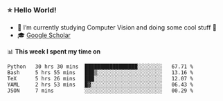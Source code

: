 ### ⭐️ Hello World!

<!--
**hologerry/hologerry** is a ✨ _special_ ✨ repository because its `README.md` (this file) appears on your GitHub profile.

Here are some ideas to get you started:

- 🔭 I’m currently working and studying on Computer Vision
- 🌱 I’m currently learning at Peking University
- 💬 Ask me about 
- 📫 How to reach me: E-mail
- 😄 Pronouns: he/his
- ⚡ Fun fact: Music is the Power
-->


- 🔭 I’m currently studying Computer Vision and doing some cool stuff 🤖
- 🎓 [Google Scholar](https://scholar.google.com/citations?user=3ykqW9wAAAAJ&hl=en)


📊 **This week I spent my time on**

<!--START_SECTION:waka-->
```text
Python   30 hrs 30 mins  █████████████████░░░░░░░░   67.71 % 
Bash     5 hrs 55 mins   ███▒░░░░░░░░░░░░░░░░░░░░░   13.16 % 
TeX      5 hrs 26 mins   ███░░░░░░░░░░░░░░░░░░░░░░   12.07 % 
YAML     2 hrs 53 mins   █▓░░░░░░░░░░░░░░░░░░░░░░░   06.43 % 
JSON     7 mins          ░░░░░░░░░░░░░░░░░░░░░░░░░   00.29 % 
```
<!--END_SECTION:waka-->
